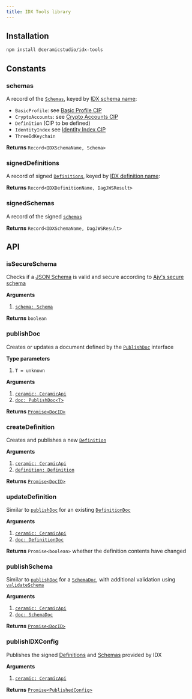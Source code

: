```yaml
---
title: IDX Tools library
---
```


## Installation

```sh
npm install @ceramicstudio/idx-tools
```

## Constants

### schemas

A record of the [`Schemas`](libs-types.md#schema), keyed by [IDX schema name](libs-types.md#idxschemaname):

- `BasicProfile`: see [Basic Profile CIP](https://github.com/ceramicnetwork/CIP/issues/32)
- `CryptoAccounts`: see [Crypto Accounts CIP](https://github.com/ceramicnetwork/CIP/issues/44)
- `Definition` (CIP to be defined)
- `IdentityIndex` see [Identity Index CIP](https://github.com/ceramicnetwork/CIP/issues/3)
- `ThreeIdKeychain`

**Returns** `Record<IDXSchemaName, Schema>`

### signedDefinitions

A record of signed [`Definitions`](idx-terminology.md#definition), keyed by [IDX definition name](libs-types.md#idxdefinitionname):

**Returns** `Record<IDXDefinitionName, DagJWSResult>`

### signedSchemas

A record of the signed [`schemas`](#schemas)

**Returns** `Record<IDXSchemaName, DagJWSResult>`

## API

### isSecureSchema

Checks if a [JSON Schema](libs-types.md#schema) is valid and secure according to [Ajv's secure schema](https://github.com/ajv-validator/ajv#security-risks-of-trusted-schemas)

**Arguments**

1. [`schema: Schema`](libs-types.md#schema)

**Returns** `boolean`

### publishDoc

Creates or updates a document defined by the [`PublishDoc`](libs-types.md#publishdoc) interface

**Type parameters**

1. `T = unknown`

**Arguments**

1. [`ceramic: CeramicApi`](libs-types.md#ceramicapi)
1. [`doc: PublishDoc<T>`](libs-types.md#publishdoc)

**Returns** [`Promise<DocID>`](libs-types.md#docid)

### createDefinition

Creates and publishes a new [`Definition`](idx-terminology.md#definition)

**Arguments**

1. [`ceramic: CeramicApi`](libs-types.md#ceramicapi)
1. [`definition: Definition`](libs-types.md#definition)

**Returns** [`Promise<DocID>`](libs-types.md#docid)

### updateDefinition

Similar to [`publishDoc`](#publishdoc) for an existing [`DefinitionDoc`](libs-types.md#definitiondoc)

**Arguments**

1. [`ceramic: CeramicApi`](libs-types.md#ceramicapi)
1. [`doc: DefinitionDoc`](libs-types.md#definitiondoc)

**Returns** `Promise<boolean>` whether the definition contents have changed

### publishSchema

Similar to [`publishDoc`](#publishdoc) for a [`SchemaDoc`](libs-types.md#schemadoc), with additional validation using [`validateSchema`](#validateschema)

**Arguments**

1. [`ceramic: CeramicApi`](libs-types.md#ceramicapi)
1. [`doc: SchemaDoc`](libs-types.md#schemadoc)

**Returns** [`Promise<DocID>`](libs-types.md#docid)

### publishIDXConfig

Publishes the signed [Definitions](idx-terminology.md#definition) and [Schemas](#schemas) provided by IDX

**Arguments**

1. [`ceramic: CeramicApi`](libs-types.md#ceramicapi)

**Returns** [`Promise<PublishedConfig>`](libs-types.md#publishedconfig)
